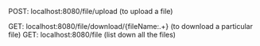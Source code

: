 POST: localhost:8080/file/upload (to upload a file)

GET: localhost:8080/file/download/{fileName:.+} (to download a particular file)
GET: localhost:8080/file (list down all the files)